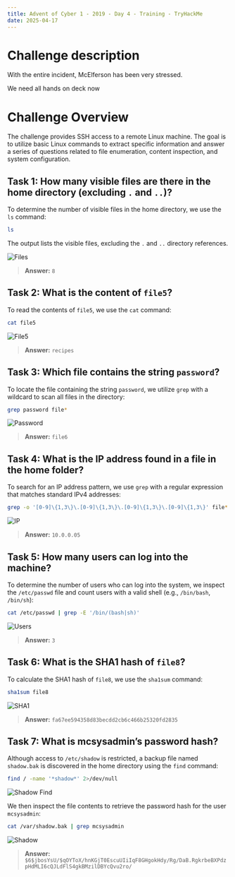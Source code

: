 ```yaml
---
title: Advent of Cyber 1 - 2019 - Day 4 - Training - TryHackMe
date: 2025-04-17
---
```


<script setup>
    import RoomCard from "../../../../.vitepress/components/thm/RoomCard.vue";
</script>

<RoomCard
    roomName="Training"
    roomIcon="/ctf/tryhackme/advent-of-cyber-1-2019/day-4-training/icon-room.png"
    roomLink="https://tryhackme.com/room/25daysofchristmas"
    roomLevel="EASY"
    roomTechnology="Linux"
/>

# Challenge description

With the entire incident, McElferson has been very stressed.

We need all hands on deck now

# Challenge Overview

The challenge provides SSH access to a remote Linux machine. The goal is to utilize basic Linux commands to extract specific information and answer a series of questions related to file enumeration, content inspection, and system configuration.

## Task 1: How many visible files are there in the home directory (excluding `.` and `..`)?

To determine the number of visible files in the home directory, we use the `ls` command:

```bash
ls
```

The output lists the visible files, excluding the `.` and `..` directory references.

![Files](/ctf/tryhackme/advent-of-cyber-1-2019/day-4-training/files.png)

> **Answer:** `8`

## Task 2: What is the content of `file5`?

To read the contents of `file5`, we use the `cat` command:

```bash
cat file5
```

![File5](/ctf/tryhackme/advent-of-cyber-1-2019/day-4-training/file5.png)

> **Answer:** `recipes`

## Task 3: Which file contains the string `password`?

To locate the file containing the string `password`, we utilize `grep` with a wildcard to scan all files in the directory:

```bash
grep password file*
```

![Password](/ctf/tryhackme/advent-of-cyber-1-2019/day-4-training/password.png)

> **Answer:** `file6`

## Task 4: What is the IP address found in a file in the home folder?

To search for an IP address pattern, we use `grep` with a regular expression that matches standard IPv4 addresses:

```bash
grep -o '[0-9]\{1,3\}\.[0-9]\{1,3\}\.[0-9]\{1,3\}\.[0-9]\{1,3\}' file*
```

![IP](/ctf/tryhackme/advent-of-cyber-1-2019/day-4-training/ip.png)

> **Answer:** `10.0.0.05`

## Task 5: How many users can log into the machine?

To determine the number of users who can log into the system, we inspect the `/etc/passwd` file and count users with a valid shell (e.g., `/bin/bash`, `/bin/sh`):

```bash
cat /etc/passwd | grep -E '/bin/(bash|sh)'
```

![Users](/ctf/tryhackme/advent-of-cyber-1-2019/day-4-training/users.png)

> **Answer:** `3`

## Task 6: What is the SHA1 hash of `file8`?

To calculate the SHA1 hash of `file8`, we use the `sha1sum` command:

```bash
sha1sum file8
```

![SHA1](/ctf/tryhackme/advent-of-cyber-1-2019/day-4-training/sha1.png)

> **Answer:** `fa67ee594358d83becdd2cb6c466b25320fd2835`

## Task 7: What is mcsysadmin’s password hash?

Although access to `/etc/shadow` is restricted, a backup file named `shadow.bak` is discovered in the home directory using the `find` command:

```bash
find / -name '*shadow*' 2>/dev/null
```

![Shadow Find](/ctf/tryhackme/advent-of-cyber-1-2019/day-4-training/shadow-find.png)

We then inspect the file contents to retrieve the password hash for the user `mcsysadmin`:

```bash
cat /var/shadow.bak | grep mcsysadmin
```

![Shadow](/ctf/tryhackme/advent-of-cyber-1-2019/day-4-training/shadow.png)

> **Answer:** `$6$jbosYsU/$qOYToX/hnKGjT0EscuUIiIqF8GHgokHdy/Rg/DaB.RgkrbeBXPdzpHdMLI6cQJLdFlS4gkBMzilDBYcQvu2ro/`
